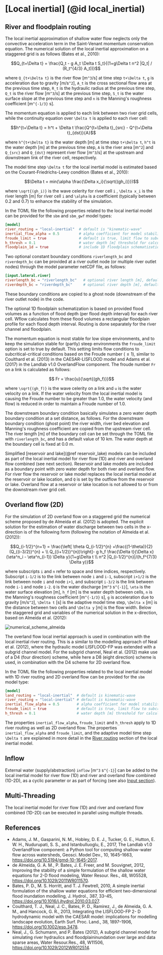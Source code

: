 # [Local inertial] (@id local_inertial)

## River and floodplain routing
The local inertial approximation of shallow water flow neglects only the convective
acceleration term in the Saint-Venant momentum conservation equation. The numerical solution
of the local inertial approximation on a staggered grid is as follows (Bates et al., 2010):

```math
Q_{t+\Delta t} = \frac{Q_t - g A_t \Delta t S_t}{(1+g\Delta t n^2 |Q_t| / (R_t^{4/3} A_t))}
```
where ``Q_{t+\Delta t}`` is the river flow [m``^3``/s] at time step ``t+\Delta t``, ``g`` is
acceleration due to gravity [m/s``^2``], ``A_t`` is the cross sectional flow area at the
previous time step, ``R_t`` is the hydraulic radius at the previous time step, ``Q_t`` is
the river flow [m``^3``/s] at the previous time step, ``S_t`` is the water surface slope at
the previous time step and ``n`` is the Manning's roughness coefficient [m``^{-1/3}`` s].

The momentum equation is applied to each link between two river grid cells, while the
continuity equation over ``\Delta t`` is applied to each river cell:

```math
h^{t+\Delta t} = h^t + \Delta t \frac{Q^{t+\Delta t}_{src} - Q^{t+\Delta t}_{dst}}{A}
```
where ``h^{t+\Delta t}`` is the water depth [m] at time step ``t+\Delta t``, ``h^t`` is the
water depth [m] at the previous time step, ``A`` is the river area [m``^2``] and ``Q_{src}``
and ``Q_{dst}`` represent river flow [m``^3``/s] at the upstream and downstream link of the
river cell, respectively.

The model time step ``\Delta t`` for the local inertial model is estimated based on the
Courant-Friedrichs-Lewy condition (Bates et al., 2010):

```math
\Delta t = min(\alpha \frac{\Delta x_i}{\sqrt{(gh_i)}})
```

where ``\sqrt{(gh_i)}`` is the wave celerity for river cell ``i`` , ``\Delta x_i`` is the
river length [m] for river cell ``i`` and ``\alpha`` is a coefficient (typically between 0.2
and 0.7) to enhance the stability of the simulation.

In the TOML file the following properties related to the local inertial model can be
provided for the `sbm` and `sbm_gwf` model types:

```toml
[model]
river_routing = "local-inertial"  # default is "kinematic-wave"
inertial_flow_alpha = 0.5         # alpha coefficient for model stability (default = 0.7)
froude_limit = true               # default is true, limit flow to subcritical-critical according to Froude number
h_thresh = 0.1                    # water depth [m] threshold for calculating flow between cells (default = 1e-03)
floodplain_1d = true              # include 1D floodplain schematization (default = false)
```
Two optional constant boundary conditions `riverlength_bc` and `riverdepth_bc` can be
provided at a river outlet node (or multiple river outlet nodes) through the model parameter
netCDF file, as follows:
```toml
[input.lateral.river]
riverlength_bc = "riverlength_bc"   # optional river length [m], default = 1e04
riverdepth_bc = "riverdepth_bc"     # optional river depth [m], default = 0.0
```
These boundary conditions are copied to a ghost node (downstream of the river outlet node)
in the code.

The optional 1D floodplain schematization is based on provided flood volumes as a function
of flood depth (per flood depth interval) for each river cell. Wflow calculates from these
flood volumes a rectangular floodplain profile for each flood depth interval. Routing is
done separately for the river channel and floodplain.

The momentum equation is most stable for low slope environments, and to keep the simulation
stable for (partly) steep environments the `froude_limit` option is set to true by default.
This setting limits flow conditions to subcritical-critical conditions based on the Froude
number ($\le 1$), similar to Coulthard et al. (2013) in the CAESAR-LISFLOOD model and Adams
et al. (2017) in the Landlab v1.0 OverlandFlow component. The froude number ``Fr`` on a link
is calculated as follows:

```math
  Fr = \frac{u}{\sqrt{(gh_f)}}
```

where ``\sqrt{(gh_f)}`` is the wave celerity on a link and ``u`` is the water velocity on a
link. If the water velocity from the local inertial model is causing the Froude number to be
greater than 1.0, the water velocity (and flow) is reduced in order to maintain a Froude
number of 1.0.

The downstream boundary condition basically simulates a zero water depth boundary condition
at a set distance, as follows. For the downstream boundary condition (ghost point) the river
width, river bed elevation and Manning's roughness coefficient are copied from the upstream
river cell. The river length [m] of the boundary cell can be set through the TOML file with
`riverlength_bc`, and has a default value of 10 km. The water depth at the boundary cell is
fixed at 0.0 m.

Simplified [reservoir and lake](@ref reservoir_lake) models can be included as part of the
local inertial model for river flow (1D) and river and overland flow combined (see next
section). Reservoir and lake models are included as a boundary point with zero water depth
for both river and overland flow. For river flow the reservoir or lake model replaces the
local inertial model at the reservoir or lake location, and ``Q`` is set by the outflow from
the reservoir or lake. Overland flow at a reservoir or lake location is not allowed to or
from the downstream river grid cell.

## Overland flow (2D)
For the simulation of 2D overland flow on a staggered grid the numerical scheme proposed by
de Almeida et al. (2012) is adopted. The explicit solution for the estimation of water
discharge between two cells in the x-direction is of the following form (following the
notation of Almeida et al. (2012)):

```math
Q_{i-1/2}^{n+1} = \frac{\left[ \theta Q_{i-1/2}^{n} +\frac{(1-\theta)}{2}(Q_{(i-3/2)}^{n} + \\
  Q_{(i+1/2)}^{n})\right]- g h_f \frac{\Delta t}{\Delta x} (\eta^n_i - \eta^n_{i-1}) \Delta y}{1+g\Delta t \\
   n^2 |Q_{i-1/2}^{n}|/(h_f^{7/3} \Delta y)}
```

where subscripts ``i`` and ``n`` refer to space and time indices, respectively. Subscript
``i-1/2`` is to the link between node ``i`` and ``i-1``, subscript ``i+1/2`` is the link
between node ``i`` and node ``i+1``, and subscript ``i-3/2`` is the link between node ``i-1``
and node ``i-2``. ``Q`` is the water discharge [m``^3`` s``^{-1}``], ``\eta`` is the water
surface elevation [m], ``h_f`` [m] is the water depth between cells, ``n`` is the Manning's
roughness coefficient [m``^{-1/3}`` s], ``g`` is acceleration due to gravity [m/s``^2``],
``\Delta t`` [s] is the adaptive model time step, ``\Delta x`` [m] is the distance between
two cells and ``\Delta y`` [m] is the flow width. Below the staggered grid and variables of
the numerical solution in the x-direction, based on Almeida et al. (2012):

![numerical_scheme_almeida](../../images/numerical_scheme_almeida.png)

The overland flow local inertial approach is used in combination with the local inertial
river routing. This is a similar to the modelling approach of Neal et al. (2012), where the
hydraulic model LISFLOOD-FP was extended with a subgrid channel model. For the subgrid
channel, Neal et al. (2012) make use of a D4 (four direction) scheme, while here a D8 (eight
direction) scheme is used, in combination with the D4 scheme for 2D overland flow.

In the TOML file the following properties related to the local inertial model with 1D river
routing and 2D overland flow can be provided for the `sbm` model type:

```toml
[model]
land_routing = "local-inertial"  # default is kinematic-wave
river_routing = "local-inertial" # default is kinematic-wave
inertial_flow_alpha = 0.5        # alpha coefficient for model stability (default = 0.7)
froude_limit = true              # default is true, limit flow to subcritical-critical according to Froude number
h_thresh = 0.1                   # water depth [m] threshold for calculating flow between cells (default = 1e-03)
```

The properties `inertial_flow_alpha`, `froude_limit` and `h_thresh` apply to 1D river
routing as well as 2D overland flow. The properties `inertial_flow_alpha` and
`froude_limit`, and the adaptive model time step ``\Delta t`` are explained in more detail
in the [River routing](@ref) section of the local inertial model.

## Inflow
External water (supply/abstraction) `inflow` [m``^3`` s``^{-1}``]  can be added to the local
inertial model for river flow (1D) and river and overland flow combined (1D-2D), as a cyclic
parameter or as part of forcing (see also [Input section](@ref)).

## Multi-Threading
The local inertial model for river flow (1D) and river and overland flow combined (1D-2D)
can be executed in parallel using multiple threads.

## References
+ Adams, J. M., Gasparini, N. M., Hobley, D. E. J., Tucker, G. E., Hutton, E. W. H.,
  Nudurupati, S. S., and Istanbulluoglu, E., 2017, The Landlab v1.0 OverlandFlow component:
  a Python tool for computing shallow-water flow across watersheds, Geosci. Model Dev., 10,
  1645–1663, <https://doi.org/10.5194/gmd-10-1645-2017>.
+ de Almeida, G. A. M., P. Bates, J. E. Freer, and M. Souvignet, 2012, Improving the
  stability of a simple formulation of the shallow water equations for 2-D flood modeling,
  Water Resour. Res., 48, W05528, <https://doi.org/10.1029/2011WR011570>.
+ Bates, P. D., M. S. Horritt, and T. J. Fewtrell, 2010, A simple inertial formulation of
  the shallow water equations for efficient two-dimensional flood inundation modelling, J.
  Hydrol., 387, 33–45, <https://doi.org/10.1016/j.jhydrol.2010.03.027>.
+ Coulthard, T. J., Neal, J. C., Bates, P. D., Ramirez, J., de Almeida, G. A. M., and
  Hancock, G. R., 2013, Integrating the LISFLOOD-FP 2- D hydrodynamic model with the CAESAR
  model: implications for modelling landscape evolution, Earth Surf. Proc. Land., 38,
  1897–1906, <https://doi.org/10.1002/esp.3478>.
+ Neal, J., G. Schumann, and P. Bates (2012), A subgrid channel model for simulating river
  hydraulics and floodplaininundation over large and data sparse areas, Water Resour.Res.,
  48, W11506, <https://doi.org/10.1029/2012WR012514>.
